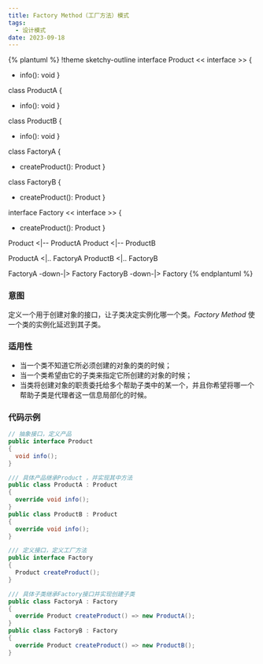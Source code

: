 ```yaml
---
title: Factory Method（工厂方法）模式
tags: 
  - 设计模式
date: 2023-09-18
---
```


{% plantuml %}
!theme sketchy-outline
interface Product << interface >> {
  + info(): void
}

class ProductA {
  + info(): void
}

class ProductB {
  + info(): void
}

class FactoryA {
  + createProduct(): Product
}

class FactoryB {
  + createProduct(): Product
}

interface Factory << interface >> {
  + createProduct(): Product
}

Product <|-- ProductA
Product <|-- ProductB

ProductA <|.. FactoryA
ProductB <|.. FactoryB

FactoryA -down-|> Factory
FactoryB -down-|> Factory
{% endplantuml %}

### 意图
定义一个用于创建对象的接口，让子类决定实例化哪一个类。*Factory Method* 使一个类的实例化延迟到其子类。

### 适用性
* 当一个类不知道它所必须创建的对象的类的时候；
* 当一个类希望由它的子类来指定它所创建的对象的时候；
* 当类将创建对象的职责委托给多个帮助子类中的某一个，并且你希望将哪一个帮助子类是代理者这一信息局部化的时候。

### 代码示例
```c#
// 抽象接口，定义产品
public interface Product
{
  void info();
}

/// 具体产品继承Product ，并实现其中方法
public class ProductA : Product
{
  override void info();
}
public class ProductB : Product
{
  override void info();
}

/// 定义接口，定义工厂方法
public interface Factory
{
  Product createProduct();
}

/// 具体子类继承Factory接口并实现创建子类
public class FactoryA : Factory
{
  override Product createProduct() => new ProductA();
}
public class FactoryB : Factory
{
  override Product createProduct() => new ProductB();
}

```